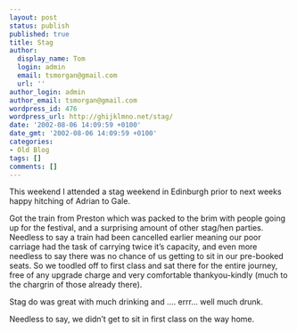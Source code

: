 ```yaml
---
layout: post
status: publish
published: true
title: Stag
author:
  display_name: Tom
  login: admin
  email: tsmorgan@gmail.com
  url: ''
author_login: admin
author_email: tsmorgan@gmail.com
wordpress_id: 476
wordpress_url: http://ghijklmno.net/stag/
date: '2002-08-06 14:09:59 +0100'
date_gmt: '2002-08-06 14:09:59 +0100'
categories:
- Old Blog
tags: []
comments: []
---
```

<p>This weekend I attended a stag weekend in Edinburgh prior to next weeks happy hitching of Adrian to Gale.</p>

<p>Got the train from Preston which was packed to the brim with people going up for the festival, and a surprising amount of other stag/hen parties. Needless to say a train had been cancelled earlier meaning our poor carriage had the task of carrying twice it&#8217;s capacity, and even more needless to say there was no chance of us getting to sit in our pre-booked seats. So we toodled off to first class and sat there for the entire journey, free of any upgrade charge and very comfortable thankyou-kindly (much to the chargrin of those already there).</p>

<p>Stag do was great with much drinking and .... errr... well much drunk.</p>

<p>Needless to say, we didn&#8217;t get to sit in first class on the way home.</p>

